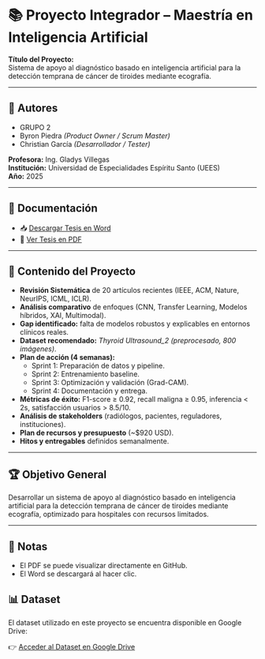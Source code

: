 # 📚 Proyecto Integrador – Maestría en Inteligencia Artificial

**Título del Proyecto:**  
Sistema de apoyo al diagnóstico basado en inteligencia artificial para la detección temprana de cáncer de tiroides mediante ecografía.

---

## 👥 Autores
- GRUPO 2
- Byron Piedra *(Product Owner / Scrum Master)*  
- Christian García *(Desarrollador / Tester)*  

**Profesora:** Ing. Gladys Villegas  
**Institución:** Universidad de Especialidades Espíritu Santo (UEES)  
**Año:** 2025  

---

## 📄 Documentación

- 📥 [Descargar Tesis en Word](./Proyecto%20Integrador.docx)  
- 📖 [Ver Tesis en PDF](./Proyecto%20Integrador.pdf)  

---

## 📑 Contenido del Proyecto
- **Revisión Sistemática** de 20 artículos recientes (IEEE, ACM, Nature, NeurIPS, ICML, ICLR).  
- **Análisis comparativo** de enfoques (CNN, Transfer Learning, Modelos híbridos, XAI, Multimodal).  
- **Gap identificado:** falta de modelos robustos y explicables en entornos clínicos reales.  
- **Dataset recomendado:** *Thyroid Ultrasound_2 (preprocesado, 800 imágenes)*.  
- **Plan de acción (4 semanas):**
  - Sprint 1: Preparación de datos y pipeline.  
  - Sprint 2: Entrenamiento baseline.  
  - Sprint 3: Optimización y validación (Grad-CAM).  
  - Sprint 4: Documentación y entrega.  
- **Métricas de éxito:** F1-score ≥ 0.92, recall maligna ≥ 0.95, inferencia < 2s, satisfacción usuarios > 8.5/10.  
- **Análisis de stakeholders** (radiólogos, pacientes, reguladores, instituciones).  
- **Plan de recursos y presupuesto** (~$920 USD).  
- **Hitos y entregables** definidos semanalmente.  

---

## 🏆 Objetivo General
Desarrollar un sistema de apoyo al diagnóstico basado en inteligencia artificial para la detección temprana de cáncer de tiroides mediante ecografía, optimizado para hospitales con recursos limitados.

---

## 📌 Notas
- El PDF se puede visualizar directamente en GitHub.  
- El Word se descargará al hacer clic.
  
## 📊 Dataset

El dataset utilizado en este proyecto se encuentra disponible en Google Drive:

👉 [Acceder al Dataset en Google Drive](https://drive.google.com/drive/folders/1h2yAXjCdstWkGrOc4W0xrxCCCYoj1P8w?usp=sharing)

